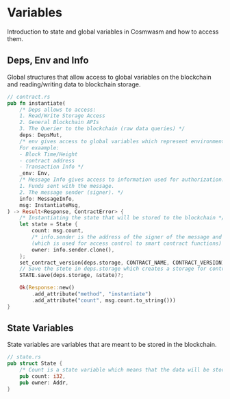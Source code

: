 # Variables
Introduction to state and global variables in Cosmwasm and how to access them.

## Deps, Env and Info 
Global structures that allow access to global variables on the blockchain and reading/writing data to blockchain storage. 

```rust
// contract.rs
pub fn instantiate(
    /* Deps allows to access:
    1. Read/Write Storage Access
    2. General Blockchain APIs
    3. The Querier to the blockchain (raw data queries) */
    deps: DepsMut,
    /* env gives access to global variables which represent environment information.
    For exaample: 
    - Block Time/Height
    - contract address
    - Transaction Info */
    _env: Env,
    /* Message Info gives access to information used for authorization.
    1. Funds sent with the message.
    2. The message sender (signer). */
    info: MessageInfo,
    msg: InstantiateMsg,
) -> Result<Response, ContractError> {
    /* Instantiating the state that will be stored to the blockchain */
    let state = State {
        count: msg.count,
        /* info.sender is the address of the signer of the message and is stored in this instance in storage as the owner of the contract
        (which is used for access control to smart contract functions) */
        owner: info.sender.clone(),
    };
    set_contract_version(deps.storage, CONTRACT_NAME, CONTRACT_VERSION)?;
    // Save the stete in deps.storage which creates a storage for contract data on the blockchain. 
    STATE.save(deps.storage, &state)?;

    Ok(Response::new()
        .add_attribute("method", "instantiate")
        .add_attribute("count", msg.count.to_string()))
}
```

## State Variables
State variables are variables that are meant to be stored in the blockchain. 

```rust
// state.rs
pub struct State {
    /* Count is a state variable which means that the data will be stored on the blockchain*/
    pub count: i32,
    pub owner: Addr,
}
```
